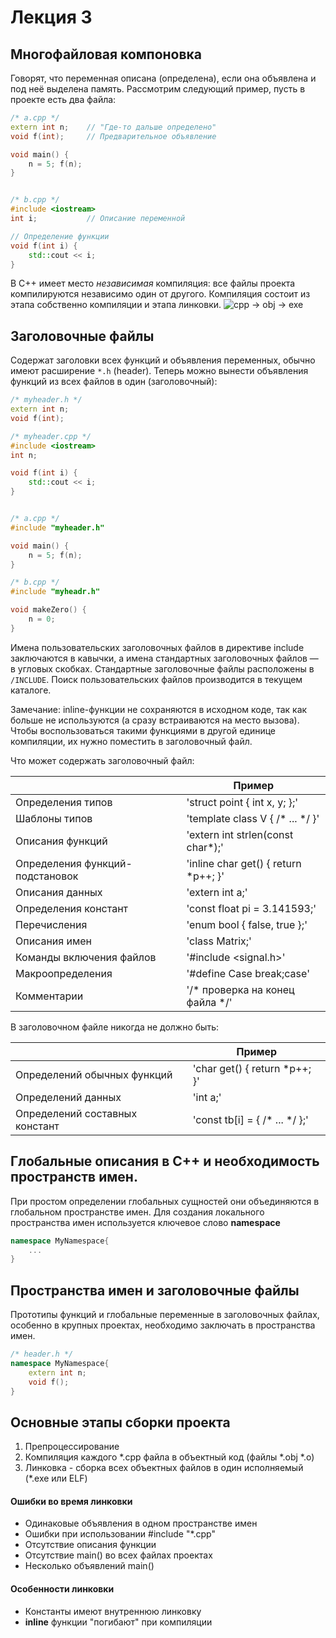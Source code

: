 # Лекция 3

## Многофайловая компоновка
Говорят, что переменная описана (определена), если она объявлена и под неё выделена память. Рассмотрим следующий пример, пусть в проекте есть два файла:
```cpp
/* a.cpp */
extern int n;    // "Где-то дальше определено"
void f(int);     // Предварительное объявление

void main() {
    n = 5; f(n);
}


/* b.cpp */
#include <iostream>
int i;           // Описание переменной

// Определение функции
void f(int i) {
    std::cout << i;
}
```

В C++ имеет место *независимая* компиляция: все файлы проекта компилируются независимо один от другого. Компиляция состоит из этапа собственно компиляции и этапа линковки.
![cpp -> obj -> exe](http://s28.postimg.org/4o1jkzd9p/Page_1_PL2013_Lect_pdf.jpg "Красивая картиночка того, как это выглядит")

## Заголовочные файлы
Содержат заголовки всех функций и объявления переменных, обычно имеют расширение `*.h` (header). Теперь можно вынести объявления функций из всех файлов в один (заголовочный):
```cpp
/* myheader.h */
extern int n;
void f(int);

/* myheader.cpp */
#include <iostream>
int n;

void f(int i) {
    std::cout << i;
}


/* a.cpp */
#include "myheader.h"

void main() {
    n = 5; f(n);
}

/* b.cpp */
#include "myheadr.h"

void makeZero() {
    n = 0;
}
```

Имена пользовательских заголовочных файлов в директиве include заключаются в кавычки, а имена стандартных заголовочных файлов — в угловых скобках. Стандартные заголовочные файлы расположены в `/INCLUDE`. Поиск пользовательских файлов производится в текущем каталоге.

Замечание: inline-функции не сохраняются в исходном коде, так как больше не используются (а сразу встраиваются на место вызова). Чтобы воспользоваться такими функциями в другой единице компиляции, их нужно поместить в заголовочный файл.


Что может содержать заголовочный файл:

|                                 | Пример                                    |
|---------------------------------|-------------------------------------------|
| Определения типов               | 'struct point { int x, y; };'             |
| Шаблоны типов                   | 'template<class T> class V { /* ... */ }' |
| Описания функций                | 'extern int strlen(const char*);'         |
| Определения функций-подстановок | 'inline char get() { return *p++; }'      |
| Описания данных                 | 'extern int a;'                           |
| Определения констант            | 'const float pi = 3.141593;'              |
| Перечисления                    | 'enum bool { false, true };'              |
| Описания имен                   | 'class Matrix;'                           |
| Команды включения файлов        | '#include <signal.h>'                     |
| Макроопределения                | '#define Case break;case'                 |
| Комментарии                     | '/* проверка на конец файла */'           |


В заголовочном файле никогда не должно быть:

|                                 | Пример                                    |
|---------------------------------|-------------------------------------------|
| Определений обычных функций     | 'char get() { return *p++; }'             |
| Определений данных              | 'int a;'                                  |
| Определений составных констант  | 'const tb[i] = { /* ... */ };'            |



## Глобальные описания в C++ и необходимость пространств имен.

При простом определении глобальных сущностей они объединяются в глобальном пространстве имен. Для создания локального пространства имен используется ключевое слово **namespace**
```cpp
namespace MyNamespace{
    ...
}
```

## Пространства имен и заголовочные файлы

Прототипы функций и глобальные переменные в заголовочных файлах, особенно в крупных проектах, необходимо заключать в пространства имен.
```cpp
/* header.h */
namespace MyNamespace{
    extern int n;
    void f();
}
```

## Основные этапы сборки проекта

1. Препроцессирование
2. Компиляция каждого *.cpp файла в объектный код (файлы *.obj *.o)
3. Линковка - сборка всех объектных файлов в один исполняемый (*.exe или ELF)

#### Ошибки во время линковки

* Одинаковые объявления в одном пространстве имен
* Ошибки при использовании #include "*.cpp"
* Отсутствие описания функции
* Отсутствие main() во всех файлах проектах
* Несколько объявлений main()

#### Особенности линковки

* Константы имеют внутреннюю линковку
* **inline** функции "погибают" при компиляции
